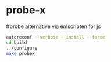 # probe-x

ffprobe alternative via emscripten for js

```sh
autoreconf --verbose --install --force
cd build
../configure
make probex
```